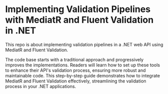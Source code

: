 # Implementing Validation Pipelines with MediatR and Fluent Validation in .NET

This repo is about implementing validation pipelines in a .NET web API using MediatR and Fluent Validation.

The code base starts with a traditional approach and progressively improves the implementations. Readers will learn how to set up these tools to enhance their API's validation process, ensuring more robust and maintainable code. This step-by-step guide demonstrates how to integrate MediatR and Fluent Validation effectively, streamlining the validation process in your .NET applications.
